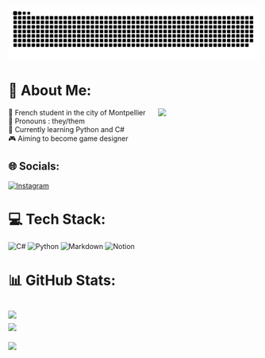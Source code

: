 ![snake gif](https://github.com/KenshoWh0o/KenshoWh0o/blob/output/snake.svg) 

# 💫 About Me:
<img align="right" width="40%" src="https://spotify-recently-played-readme.vercel.app/api?user=31ahnf2bg5gwfw7mejoq5gsmpw24&count=1" />

🏫 French student in the city of Montpellier<br>
🧍 Pronouns : they/them<br>
🍃 Currently learning Python and C#<br>
🎮 Aiming to become game designer

## 🌐 Socials:
[![Instagram](https://img.shields.io/badge/Instagram-%23E4405F.svg?logo=Instagram&logoColor=white)](https://instagram.com/directedbyari_) 

# 💻 Tech Stack:
![C#](https://img.shields.io/badge/c%23-%23239120.svg?style=for-the-badge&logo=csharp&logoColor=white) ![Python](https://img.shields.io/badge/python-3670A0?style=for-the-badge&logo=python&logoColor=ffdd54) ![Markdown](https://img.shields.io/badge/markdown-%23000000.svg?style=for-the-badge&logo=markdown&logoColor=white) ![Notion](https://img.shields.io/badge/Notion-%23000000.svg?style=for-the-badge&logo=notion&logoColor=white)
# 📊 GitHub Stats:
![](https://github-readme-streak-stats.herokuapp.com/?user=KenshoWh0o&theme=dark&hide_border=false)<br/>
![](https://github-readme-stats.vercel.app/api/top-langs/?username=KenshoWh0o&theme=dark&hide_border=false&include_all_commits=true&count_private=true&layout=compact)
---
[![](https://visitcount.itsvg.in/api?id=KenshoWh0o&icon=0&color=12)](https://visitcount.itsvg.in)

<!-- Proudly created with GPRM ( https://gprm.itsvg.in ) -->

